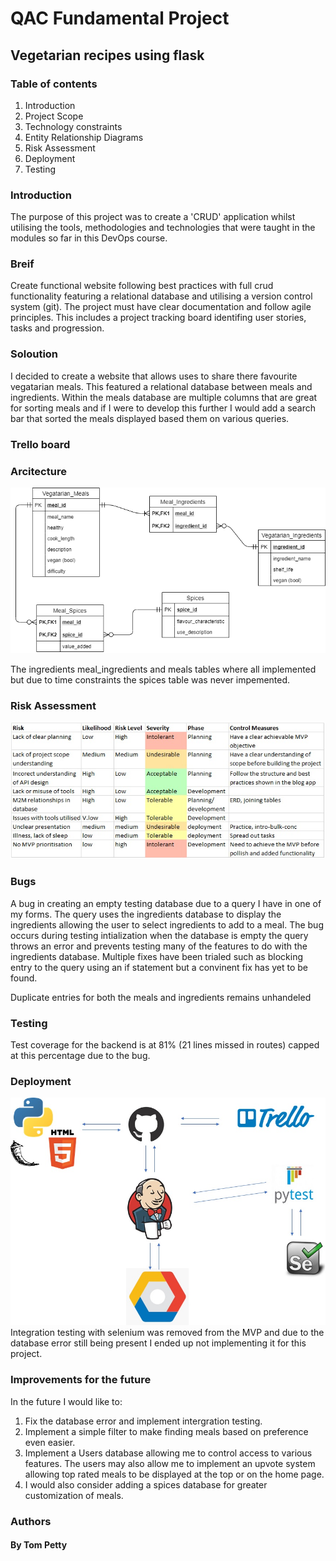 # QAC Fundamental Project

## Vegetarian recipes using flask

### Table of contents
1. Introduction
1. Project Scope
1. Technology constraints
1. Entity Relationship Diagrams
1. Risk Assessment
1. Deployment
1. Testing

### Introduction
The purpose of this project was to create a 'CRUD' application whilst utilising the tools, methodologies and technologies that were taught in the modules so far in this DevOps course.

### Breif
Create functional website following best practices with full crud functionality featuring a relational database and utilising a version control system (git). The project must have clear documentation and follow agile principles. This includes a project tracking board identifing user stories, tasks and progression. 

### Soloution
I decided to create a website that allows uses to share there favourite vegatarian meals. This featured a relational database between meals and ingredients. Within the meals database are multiple columns that are great for sorting meals and if I were to develop this further I would add a search bar that sorted the meals displayed based them on various queries.

### Trello board

### Arcitecture
![](images/Veggie_meals_ERD-Simplified.png)

The ingredients meal_ingredients and meals tables where all implemented but due to time constraints the spices table was never impemented.

### Risk Assessment
![](images/RiskAssessment.jpg)

### Bugs 
A bug in creating an empty testing database due to a query I have in one of my forms. The query uses the ingredients database to display the ingredients allowing the user to select ingredients to add to a meal. The bug occurs during testing intialization when the database is empty the query throws an error and prevents testing many of the features to do with the ingredients database. Multiple fixes have been trialed such as blocking entry to the query using an if statement but a convinent fix has yet to be found. 

Duplicate entries for both the meals and ingredients remains unhandeled

### Testing
Test coverage for the backend is at 81% (21 lines missed in routes) capped at this percentage due to the bug. 

### Deployment
![](images/CI_CD_pipeline.jpg)
Integration testing with selenium was removed from the MVP and due to the database error still being present I ended up not implementing it for this project.

### Improvements for the future
In the future I would like to:
1. Fix the database error and implement intergration testing.
1. Implement a simple filter to make finding meals based on preference even easier. 
1. Implement a Users database allowing me to control access to various features. The users may also allow me to implement an upvote system allowing top rated meals to be displayed at the top or on the home page. 
1. I would also consider adding a spices database for greater customization of meals. 

### Authors
#### By Tom Petty
